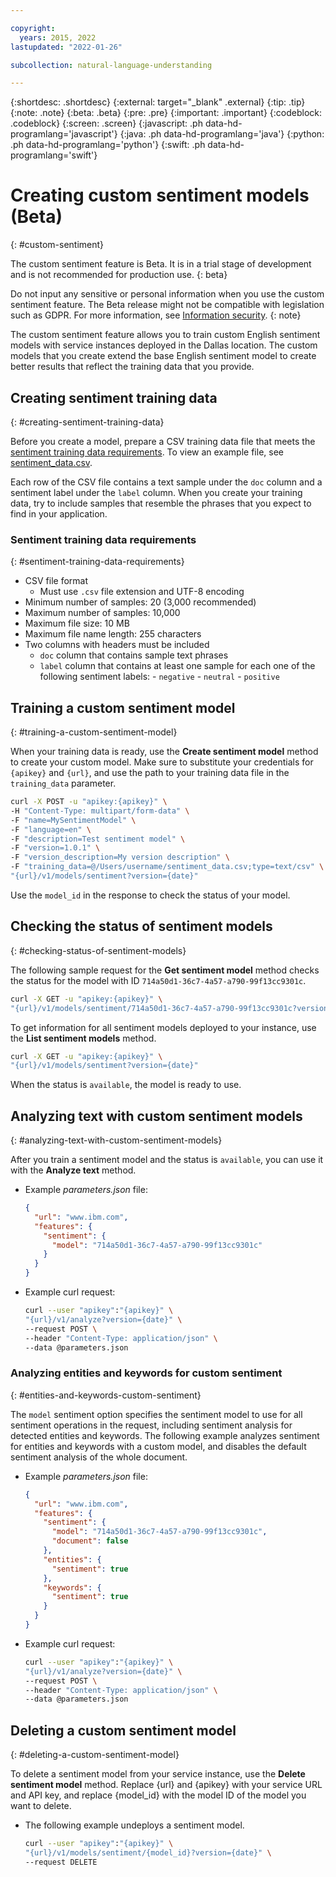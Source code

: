 ```yaml
---

copyright:
  years: 2015, 2022
lastupdated: "2022-01-26"

subcollection: natural-language-understanding

---
```


{:shortdesc: .shortdesc}
{:external: target="_blank" .external}
{:tip: .tip}
{:note: .note}
{:beta: .beta}
{:pre: .pre}
{:important: .important}
{:codeblock: .codeblock}
{:screen: .screen}
{:javascript: .ph data-hd-programlang='javascript'}
{:java: .ph data-hd-programlang='java'}
{:python: .ph data-hd-programlang='python'}
{:swift: .ph data-hd-programlang='swift'}

# Creating custom sentiment models (Beta)
{: #custom-sentiment}

The custom sentiment feature is Beta. It is in a trial stage of development and is not recommended for production use.
{: beta}

Do not input any sensitive or personal information when you use the custom sentiment feature. The Beta release might not be compatible with legislation such as GDPR. For more information, see [Information security](/docs/natural-language-understanding?topic=natural-language-understanding-information-security).
{: note}

The custom sentiment feature allows you to train custom English sentiment models with service instances deployed in the Dallas location. The custom models that you create extend the base English sentiment model to create better results that reflect the training data that you provide.

## Creating sentiment training data
{: #creating-sentiment-training-data}

Before you create a model, prepare a CSV training data file that meets the [sentiment training data requirements](#sentiment-training-data-requirements). To view an example file, see [sentiment_data.csv](https://raw.githubusercontent.com/watson-developer-cloud/doc-tutorial-downloads/master/natural-language-understanding/sentiment_data.csv).

Each row of the CSV file contains a text sample under the `doc` column and a sentiment label under the `label` column. When you create your training data, try to include samples that resemble the phrases that you expect to find in your application.

### Sentiment training data requirements
{: #sentiment-training-data-requirements}

- CSV file format
  - Must use `.csv` file extension and UTF-8 encoding
- Minimum number of samples: 20 (3,000 recommended)
- Maximum number of samples: 10,000
- Maximum file size: 10 MB
- Maximum file name length: 255 characters
- Two columns with headers must be included
  - `doc` column that contains sample text phrases
  - `label` column that contains at least one sample for each one of the following sentiment labels:
        - `negative`
        - `neutral`
        - `positive`

## Training a custom sentiment model
{: #training-a-custom-sentiment-model}

When your training data is ready, use the **Create sentiment model** method to create your custom model. Make sure to substitute your credentials for `{apikey}` and `{url}`, and use the path to your training data file in the `training_data` parameter.

```bash
curl -X POST -u "apikey:{apikey}" \
-H "Content-Type: multipart/form-data" \
-F "name=MySentimentModel" \
-F "language=en" \
-F "description=Test sentiment model" \
-F "version=1.0.1" \
-F "version_description=My version description" \
-F "training_data=@/Users/username/sentiment_data.csv;type=text/csv" \
"{url}/v1/models/sentiment?version={date}"
```

Use the `model_id` in the response to check the status of your model.

## Checking the status of sentiment models
{: #checking-status-of-sentiment-models}

The following sample request for the **Get sentiment model** method checks the status for the model with ID `714a50d1-36c7-4a57-a790-99f13cc9301c`.

```bash
curl -X GET -u "apikey:{apikey}" \
"{url}/v1/models/sentiment/714a50d1-36c7-4a57-a790-99f13cc9301c?version={date}"
```

To get information for all sentiment models deployed to your instance, use the **List sentiment models** method.

```bash
curl -X GET -u "apikey:{apikey}" \
"{url}/v1/models/sentiment?version={date}"
```

When the status is `available`, the model is ready to use.

## Analyzing text with custom sentiment models
{: #analyzing-text-with-custom-sentiment-models}

After you train a sentiment model and the status is `available`, you can use it with the **Analyze text** method.

- Example *parameters.json* file:

    ```json
    {
      "url": "www.ibm.com",
      "features": {
        "sentiment": {
          "model": "714a50d1-36c7-4a57-a790-99f13cc9301c"
        }
      }
    }
    ```

- Example curl request:

    ```bash
    curl --user "apikey":"{apikey}" \
    "{url}/v1/analyze?version={date}" \
    --request POST \
    --header "Content-Type: application/json" \
    --data @parameters.json
    ```

### Analyzing entities and keywords for custom sentiment
{: #entities-and-keywords-custom-sentiment}

 The `model` sentiment option specifies the sentiment model to use for all sentiment operations in the request, including sentiment analysis for detected entities and keywords. The following example analyzes sentiment for entities and keywords with a custom model, and disables the default sentiment analysis of the whole document.

- Example *parameters.json* file:

    ```json
    {
      "url": "www.ibm.com",
      "features": {
        "sentiment": {
          "model": "714a50d1-36c7-4a57-a790-99f13cc9301c",
          "document": false
        },
        "entities": {
          "sentiment": true
        },
        "keywords": {
          "sentiment": true
        }
      }
    }
    ```

- Example curl request:

    ```bash
    curl --user "apikey":"{apikey}" \
    "{url}/v1/analyze?version={date}" \
    --request POST \
    --header "Content-Type: application/json" \
    --data @parameters.json
    ```

## Deleting a custom sentiment model
{: #deleting-a-custom-sentiment-model}

To delete a sentiment model from your service instance, use the **Delete sentiment model** method. Replace {url} and {apikey} with your service URL and API key, and replace {model_id} with the model ID of the model you want to delete.

- The following example undeploys a sentiment model.

  ```bash
  curl --user "apikey":"{apikey}" \
  "{url}/v1/models/sentiment/{model_id}?version={date}" \
  --request DELETE
  ```
  

